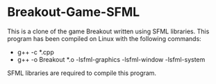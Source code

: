 # Breakout-Game-SFML
This is a clone of the game Breakout written using SFML libraries.
This program has been compiled on Linux with the following commands:
  - g++ -c *.cpp
  - g++ -o Breakout *.o -lsfml-graphics -lsfml-window -lsfml-system
  
SFML libraries are required to compile this program.
